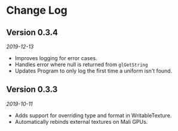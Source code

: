# Change Log

## Version 0.3.4

_2019-12-13_

 * Improves logging for error cases.
 * Handles error where null is returned from `glGetString`
 * Updates Program to only log the first time a uniform isn't found.

## Version 0.3.3

_2019-10-11_

 * Adds support for overriding type and format in WritableTexture.
 * Automatically rebinds external textures on Mali GPUs.